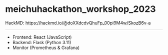 # meichuhackathon_workshop_2023

HackMD: https://hackmd.io/@doXXdcdvQhuFp_00pi9M4w/SkozB6v-a

---

- Frontend: React (JavaScript)
- Backend: Flask (Python 3.11)
- Monitor (Prometheus & Grafana)

